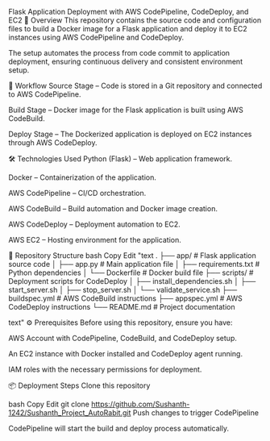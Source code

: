 Flask Application Deployment with AWS CodePipeline, CodeDeploy, and EC2
📌 Overview
This repository contains the source code and configuration files to build a Docker image for a Flask application and deploy it to EC2 instances using AWS CodePipeline and CodeDeploy.

The setup automates the process from code commit to application deployment, ensuring continuous delivery and consistent environment setup.

🚀 Workflow
Source Stage – Code is stored in a Git repository and connected to AWS CodePipeline.

Build Stage – Docker image for the Flask application is built using AWS CodeBuild.

Deploy Stage – The Dockerized application is deployed on EC2 instances through AWS CodeDeploy.

🛠️ Technologies Used
Python (Flask) – Web application framework.

Docker – Containerization of the application.

AWS CodePipeline – CI/CD orchestration.

AWS CodeBuild – Build automation and Docker image creation.

AWS CodeDeploy – Deployment automation to EC2.

AWS EC2 – Hosting environment for the application.

📂 Repository Structure
bash
Copy
Edit
"text
.
├── app/                     # Flask application source code
│   ├── app.py               # Main application file
│   ├── requirements.txt     # Python dependencies
│   └── Dockerfile           # Docker build file
├── scripts/                 # Deployment scripts for CodeDeploy
│   ├── install_dependencies.sh
│   ├── start_server.sh
│   ├── stop_server.sh
│   └── validate_service.sh
├── buildspec.yml            # AWS CodeBuild instructions
├── appspec.yml              # AWS CodeDeploy instructions
└── README.md                # Project documentation

text"
⚙️ Prerequisites
Before using this repository, ensure you have:

AWS Account with CodePipeline, CodeBuild, and CodeDeploy setup.

An EC2 instance with Docker installed and CodeDeploy agent running.

IAM roles with the necessary permissions for deployment.

📦 Deployment Steps
Clone this repository

bash
Copy
Edit
git clone https://github.com/Sushanth-1242/Sushanth_Project_AutoRabit.git
Push changes to trigger CodePipeline

CodePipeline will start the build and deploy process automatically.

